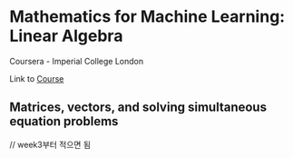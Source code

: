 # Mathematics for Machine Learning: Linear Algebra

Coursera - Imperial College London

Link to [Course](https://www.coursera.org/learn/linear-algebra-machine-learning)

## Matrices, vectors, and solving simultaneous equation problems










// week3부터 적으면 됨